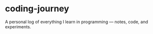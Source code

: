 # coding-journey
A personal log of everything I learn in programming — notes, code, and experiments.
